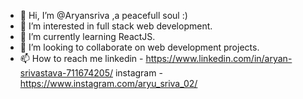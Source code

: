 - 👋 Hi, I’m @Aryansriva ,a peacefull soul :)
- 👀 I’m interested in full stack web development.
- 🌱 I’m currently learning ReactJS.
- 💞️ I’m looking to collaborate on web development projects.
- 📫 How to reach me 
linkedin - https://www.linkedin.com/in/aryan-srivastava-711674205/
           instagram - https://www.instagram.com/aryu_sriva_02/

<!---
Aryansriva/Aryansriva is a ✨ special ✨ repository because its `README.md` (this file) appears on your GitHub profile.
You can click the Preview link to take a look at your changes.
--->
